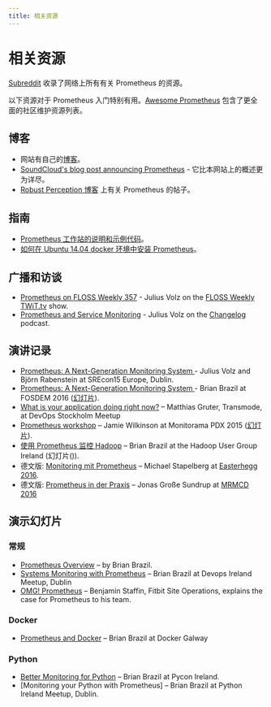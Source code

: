 ```yaml
---
title: 相关资源
---
```


# 相关资源

[Subreddit](https://www.reddit.com/r/prometheusmonitoring) 收录了网络上所有有关 Prometheus 的资源。

以下资源对于 Prometheus 入门特别有用。[Awesome Prometheus](https://github.com/roaldnefs/awesome-prometheus) 包含了更全面的社区维护资源列表。

## 博客 <a id="blogs"></a>

* 网站有自己的[博客](https://prometheus.io/blog/)。
* [SoundCloud's blog post announcing Prometheus](https://developers.soundcloud.com/blog/prometheus-monitoring-at-soundcloud) - 它比本网站上的概述更为详尽。
* [Robust Perception 博客](https://www.robustperception.io/tag/prometheus/) 上有关 Prometheus 的帖子。

## 指南 <a id="tutorials"></a>

* [Prometheus 工作站的说明和示例代码](https://github.com/juliusv/prometheus_workshop)。
* [如何在 Ubuntu 14.04 docker 环境中安装 Prometheus](https://www.digitalocean.com/community/tutorials/how-to-install-prometheus-using-docker-on-ubuntu-14-04)。

## 广播和访谈 <a id="podcasts-and-interviews"></a>

* [Prometheus on FLOSS Weekly 357](https://twit.tv/shows/floss-weekly/episodes/357) - Julius Volz on the [FLOSS Weekly TWiT.tv](https://twit.tv/shows/floss-weekly/) show.
* [Prometheus and Service Monitoring](https://changelog.com/168/) - Julius Volz on the [Changelog](https://changelog.com/) podcast.

## 演讲记录 <a id="recorded-talks"></a>

* [Prometheus: A Next-Generation Monitoring System ](https://www.usenix.org/conference/srecon15europe/program/presentation/rabenstein) - Julius Volz and Björn Rabenstein at SREcon15 Europe, Dublin.
* [Prometheus: A Next-Generation Monitoring System ](https://www.youtube.com/watch?v=cwRmXqXKGtk) - Brian Brazil at FOSDEM 2016 \([幻灯片](http://www.slideshare.net/brianbrazil/prometheus-a-next-generation-monitoring-system-fosdem-2016)\).
* [What is your application doing right now?](https://youtu.be/Z0LlilNpX1U) – Matthias Gruter, Transmode, at DevOps Stockholm Meetup
* [Prometheus workshop](https://vimeo.com/131581353) – Jamie Wilkinson at Monitorama PDX 2015 \([幻灯片](https://docs.google.com/presentation/d/1X1rKozAUuF2MVc1YXElFWq9wkcWv3Axdldl8LOH9Vik/edit)\).
* [使用 Prometheus 监控 Hadoop](https://www.youtube.com/watch?v=qs2sqOLNGtw) – Brian Brazil at the Hadoop User Group Ireland \(幻灯片\(\)\).
* 德文版: [ Monitoring mit Prometheus](https://media.ccc.de/v/eh16-43-monitoring_mit_prometheus#video&t=2804) – Michael Stapelberg at [Easterhegg 2016](https://eh16.easterhegg.eu/).
* 德文版: [Prometheus in der Praxis](https://media.ccc.de/v/MRMCD16-7754-prometheus_in_der_praxis) – Jonas Große Sundrup at [MRMCD 2016](https://2016.mrmcd.net/en/)

## 演示幻灯片 <a id="presentation-slides"></a>

### 常规 <a id="general"></a>

* [Prometheus Overview](http://www.slideshare.net/brianbrazil/prometheus-overview) – by Brian Brazil.
* [Systems Monitoring with Prometheus](http://www.slideshare.net/brianbrazil/devops-ireland-systems-monitoring-with-prometheus) – Brian Brazil at Devops Ireland Meetup, Dublin
* [OMG! Prometheus](https://www.dropbox.com/s/0l7kxhjqjbabtb0/prometheus%20site-ops%20preso.pdf?dl=0) – Benjamin Staffin, Fitbit Site Operations, explains the case for Prometheus to his team.

### Docker

* [Prometheus and Docker](http://www.slideshare.net/brianbrazil/prometheus-and-docker-docker-galway-november-2015) – Brian Brazil at Docker Galway

### Python

* [Better Monitoring for Python](http://www.slideshare.net/brianbrazil/better-monitoring-for-python-inclusive-monitoring-with-prometheus-pycon-ireland-lightning-talk) – Brian Brazil at Pycon Ireland.
* \[Monitoring your Python with Prometheus\] – Brian Brazil at Python Ireland Meetup, Dublin.

